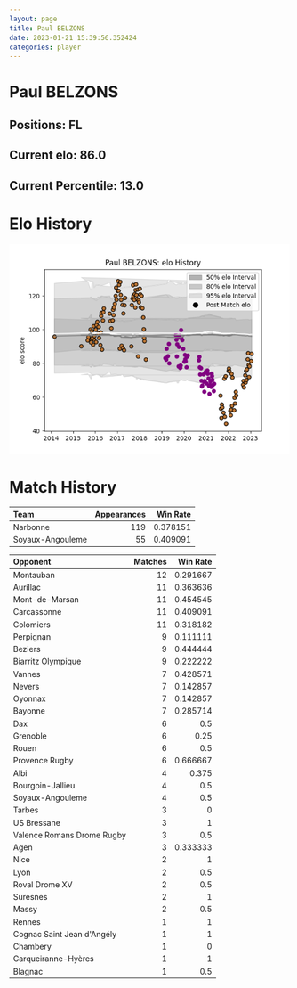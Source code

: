 ```yaml
---  
layout: page  
title: Paul BELZONS  
date: 2023-01-21 15:39:56.352424  
categories: player  
---
```

# Paul BELZONS

## Positions: FL

## Current elo: 86.0

## Current Percentile: 13.0

# Elo History


![elo history](history_PaulBELZONS.png)
# Match History


| Team             |   Appearances |   Win Rate |
|:-----------------|--------------:|-----------:|
| Narbonne         |           119 |   0.378151 |
| Soyaux-Angouleme |            55 |   0.409091 |

| Opponent                   |   Matches |   Win Rate |
|:---------------------------|----------:|-----------:|
| Montauban                  |        12 |   0.291667 |
| Aurillac                   |        11 |   0.363636 |
| Mont-de-Marsan             |        11 |   0.454545 |
| Carcassonne                |        11 |   0.409091 |
| Colomiers                  |        11 |   0.318182 |
| Perpignan                  |         9 |   0.111111 |
| Beziers                    |         9 |   0.444444 |
| Biarritz Olympique         |         9 |   0.222222 |
| Vannes                     |         7 |   0.428571 |
| Nevers                     |         7 |   0.142857 |
| Oyonnax                    |         7 |   0.142857 |
| Bayonne                    |         7 |   0.285714 |
| Dax                        |         6 |   0.5      |
| Grenoble                   |         6 |   0.25     |
| Rouen                      |         6 |   0.5      |
| Provence Rugby             |         6 |   0.666667 |
| Albi                       |         4 |   0.375    |
| Bourgoin-Jallieu           |         4 |   0.5      |
| Soyaux-Angouleme           |         4 |   0.5      |
| Tarbes                     |         3 |   0        |
| US Bressane                |         3 |   1        |
| Valence Romans Drome Rugby |         3 |   0.5      |
| Agen                       |         3 |   0.333333 |
| Nice                       |         2 |   1        |
| Lyon                       |         2 |   0.5      |
| Roval Drome XV             |         2 |   0.5      |
| Suresnes                   |         2 |   1        |
| Massy                      |         2 |   0.5      |
| Rennes                     |         1 |   1        |
| Cognac Saint Jean d'Angély |         1 |   1        |
| Chambery                   |         1 |   0        |
| Carqueiranne-Hyères        |         1 |   1        |
| Blagnac                    |         1 |   0.5      |